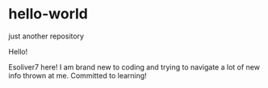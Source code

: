 # hello-world
just another repository

Hello!

Esoliver7 here! I am brand new to coding and trying to navigate a lot of new info thrown at me.
Committed to learning!

